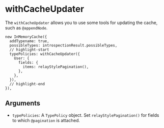 # withCacheUpdater

The `withCacheUpdater` allows you to use some tools for updating the cache, such as `@appendNode`.

```tsx
new InMemoryCache({
  addTypename: true,
  possibleTypes: introspectionResult.possibleTypes,
  // highlight-start
  typePolicies: withCacheUpdater({
    User: {
      fields: {
        items: relayStylePagination(),
      },
    },
  }),
  // highlight-end
}),
```


## Arguments
- `typePolicies`: A `TypePolicy` object. Set `relayStylePagination()` for fields to which `@pagination` is attached.

